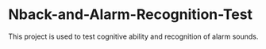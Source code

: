 # Nback-and-Alarm-Recognition-Test
This project is used to test cognitive ability and recognition of alarm sounds.
